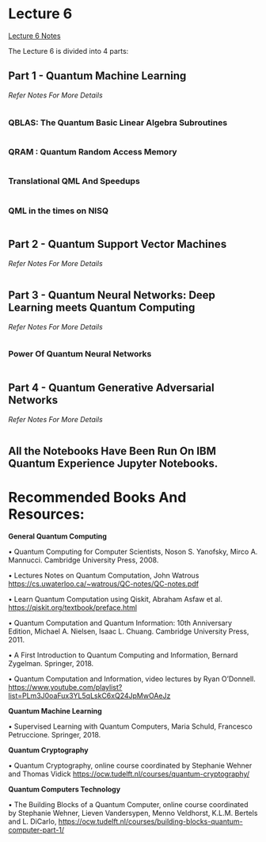 # Lecture 6

<a href="https://github.com/aryashah2k/Quantum-Computing-Collection-Of-Resources/blob/main/CERN%20-%20Practical%20Introduction%20To%20Quantum%20Computing/Lecture%206%20Resources/Lecture%206%20Notes.pdf">Lecture 6 Notes</a>

The Lecture 6 is divided into 4 parts:

## Part 1 - Quantum Machine Learning

*Refer Notes For More Details*

![]()

### QBLAS: The Quantum Basic Linear Algebra Subroutines

![]()

### QRAM : Quantum Random Access Memory

![]()

### Translational QML And Speedups

![]()

### QML in the times on NISQ

![]()

## Part 2 - Quantum Support Vector Machines

*Refer Notes For More Details*

![]()

## Part 3 - Quantum Neural Networks: Deep Learning meets Quantum Computing

*Refer Notes For More Details*

![]()

### Power Of Quantum Neural Networks

![]()

## Part 4 - Quantum Generative Adversarial Networks

*Refer Notes For More Details*

![]()

## All the Notebooks Have Been Run On IBM Quantum Experience Jupyter Notebooks.

# Recommended Books And Resources:

**General Quantum Computing**

• Quantum Computing for Computer Scientists, Noson S. Yanofsky, Mirco A. Mannucci.
Cambridge University Press, 2008.

• Lectures Notes on Quantum Computation, John Watrous
https://cs.uwaterloo.ca/~watrous/QC-notes/QC-notes.pdf

• Learn Quantum Computation using Qiskit, Abraham Asfaw et al.
https://qiskit.org/textbook/preface.html

• Quantum Computation and Quantum Information: 10th Anniversary Edition, Michael
A. Nielsen, Isaac L. Chuang. Cambridge University Press, 2011.

• A First Introduction to Quantum Computing and Information, Bernard Zygelman.
Springer, 2018.

• Quantum Computation and Information, video lectures by Ryan O’Donnell.
https://www.youtube.com/playlist?list=PLm3J0oaFux3YL5qLskC6xQ24JpMwOAeJz

**Quantum Machine Learning**

• Supervised Learning with Quantum Computers, Maria Schuld, Francesco
Petruccione. Springer, 2018.

**Quantum Cryptography**

• Quantum Cryptography, online course coordinated by Stephanie Wehner and
Thomas Vidick https://ocw.tudelft.nl/courses/quantum-cryptography/

**Quantum Computers Technology**

• The Building Blocks of a Quantum Computer, online course coordinated by Stephanie
Wehner, Lieven Vandersypen, Menno Veldhorst, K.L.M. Bertels and L. DiCarlo,
https://ocw.tudelft.nl/courses/building-blocks-quantum-computer-part-1/